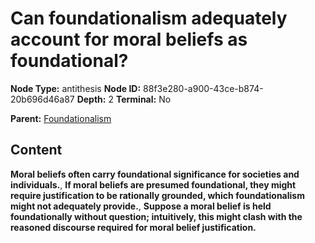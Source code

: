 # Can foundationalism adequately account for moral beliefs as foundational?

**Node Type:** antithesis
**Node ID:** 88f3e280-a900-43ce-b874-20b696d46a87
**Depth:** 2
**Terminal:** No

**Parent:** [Foundationalism](foundationalism.md)

## Content

**Moral beliefs often carry foundational significance for societies and individuals.**, **If moral beliefs are presumed foundational, they might require justification to be rationally grounded, which foundationalism might not adequately provide.**, **Suppose a moral belief is held foundationally without question; intuitively, this might clash with the reasoned discourse required for moral belief justification.**
